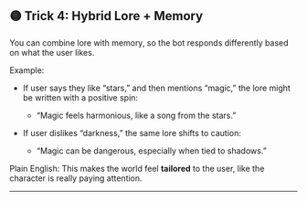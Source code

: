 ## 🟡 Trick 4: Hybrid Lore + Memory

You can combine lore with memory, so the bot responds differently based on what the user likes.

Example:

* If user says they like “stars,” and then mentions “magic,” the lore might be written with a positive spin:

  * “Magic feels harmonious, like a song from the stars.”

* If user dislikes “darkness,” the same lore shifts to caution:

  * “Magic can be dangerous, especially when tied to shadows.”

Plain English:
This makes the world feel **tailored** to the user, like the character is really paying attention.

---
